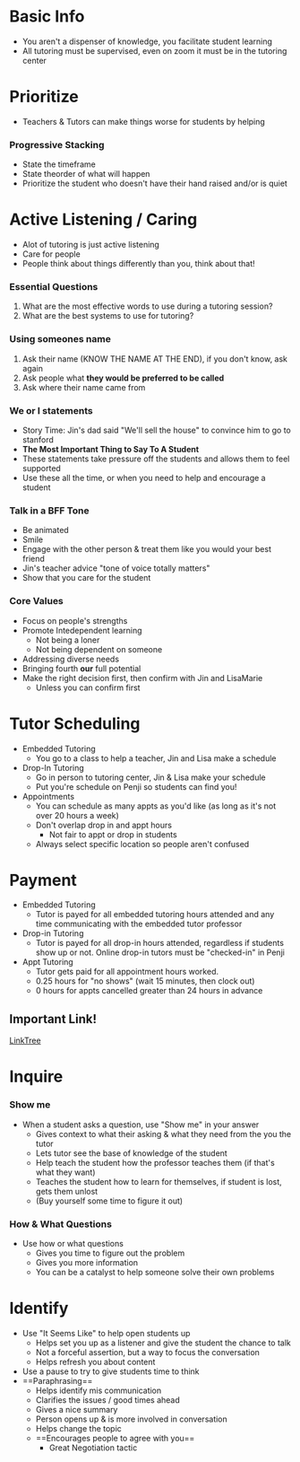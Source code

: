 # Basic Info
* You aren't a dispenser of knowledge, you facilitate student learning
* All tutoring must be supervised, even on zoom it must be in the tutoring center

# Prioritize
* Teachers & Tutors can make things worse for students by helping 
### Progressive Stacking
* State the timeframe
* State theorder of what will happen
* Prioritize the student who doesn't have their hand raised and/or is quiet

# Active Listening / Caring
* Alot of tutoring is just active listening
* Care for people
* People think about things differently than you, think about that!

### Essential Questions
1. What are the most effective words to use during a tutoring session?
2. What are the best systems to use for tutoring?

### Using someones name
1. Ask their name (KNOW THE NAME AT THE END), if you don't know, ask again
2. Ask people what **they would be preferred to be called**
3. Ask where their name came from

### We or I statements
* Story Time: Jin's dad said "We'll sell the house" to convince him to go to stanford
* **The Most Important Thing to Say To A Student**
* These statements take pressure off the students and allows them to feel supported
* Use these all the time, or when you need to help and encourage a student

### Talk in a BFF Tone
* Be animated
* Smile
* Engage with the other person & treat them like you would your best friend
* Jin's teacher advice "tone of voice totally matters"
* Show that you care for the student

### Core Values
* Focus on people's strengths
* Promote Intedependent learning
    * Not being a loner
    * Not being dependent on someone
* Addressing diverse needs
* Bringing fourth **our** full potential
* Make the right decision first, then confirm with Jin and LisaMarie
    * Unless you can confirm first

# Tutor Scheduling 
* Embedded Tutoring
    * You go to a class to help a teacher, Jin and Lisa make a schedule
* Drop-In Tutoring
    * Go in person to tutoring center, Jin & Lisa make your schedule
    * Put you're schedule on Penji so students can find you!
* Appointments
    * You can schedule as many appts as you'd like (as long as it's not over 20 hours a week)
    * Don't overlap drop in and appt hours
        * Not fair to appt or drop in students
    * Always select specific location so people aren't confused

# Payment
* Embedded Tutoring
    * Tutor is payed for all embedded tutoring hours attended and any time communicating with the embedded tutor professor
* Drop-in Tutoring
    * Tutor is payed for all drop-in hours attended, regardless if students show up or not. Online drop-in tutors must be "checked-in" in Penji
* Appt Tutoring
    * Tutor gets paid for all appointment hours worked.
    * 0.25 hours for "no shows" (wait 15 minutes, then clock out)
    * 0 hours for appts cancelled greater than 24 hours in advance

## Important Link!
[LinkTree](https://linktr.ee/lpctutorstaff)

# Inquire

### Show me
* When a student asks a question, use "Show me" in your answer
    * Gives context to what their asking & what they need from the you the tutor
    * Lets tutor see the base of knowledge of the student
    * Help teach the student how the professor teaches them (if that's what they want)
    * Teaches the student how to learn for themselves, if student is lost, gets them unlost
    * (Buy yourself some time to figure it out)

### How & What Questions
* Use how or what questions
    * Gives you time to figure out the problem
    * Gives you more information
    * You can be a catalyst to help someone solve their own problems


# Identify
* Use "It Seems Like" to help open students up
	* Helps set you up as a listener and give the student the chance to talk
	* Not a forceful assertion, but a way to focus the conversation
	* Helps refresh you about content
* Use a pause to try to give students time to think 
* ==Paraphrasing== 
	* Helps identify mis communication
	* Clarifies the issues / good times ahead
	* Gives a nice summary
	* Person opens up & is more involved in conversation
	* Helps change the topic
	* ==Encourages people to agree with you==
		* Great Negotiation tactic

